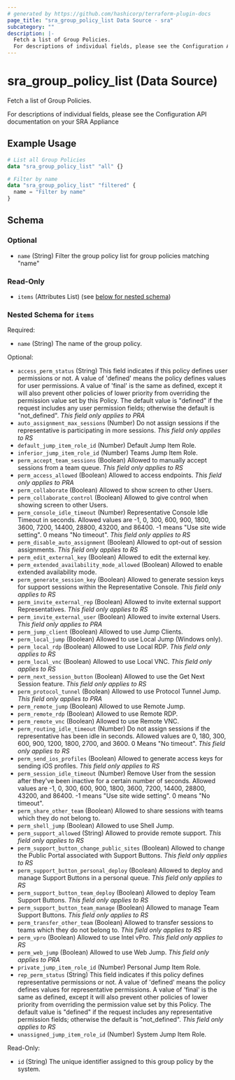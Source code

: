 ```yaml
---
# generated by https://github.com/hashicorp/terraform-plugin-docs
page_title: "sra_group_policy_list Data Source - sra"
subcategory: ""
description: |-
  Fetch a list of Group Policies.
  For descriptions of individual fields, please see the Configuration API documentation on your SRA Appliance
---
```


# sra_group_policy_list (Data Source)

Fetch a list of Group Policies.

For descriptions of individual fields, please see the Configuration API documentation on your SRA Appliance

## Example Usage

```terraform
# List all Group Policies
data "sra_group_policy_list" "all" {}

# Filter by name
data "sra_group_policy_list" "filtered" {
  name = "Filter by name"
}
```

<!-- schema generated by tfplugindocs -->
## Schema

### Optional

- `name` (String) Filter the group policy list for group policies matching "name"

### Read-Only

- `items` (Attributes List) (see [below for nested schema](#nestedatt--items))

<a id="nestedatt--items"></a>
### Nested Schema for `items`

Required:

- `name` (String) The name of the group policy.

Optional:

- `access_perm_status` (String) This field indicates if this policy defines user permissions or not. A value of 'defined' means the policy defines values for user permissions. A value of 'final' is the same as defined, except it will also prevent other policies of lower priority from overriding the permission value set by this Policy. The default value is "defined" if the request includes any user permission fields; otherwise the default is "not_defined". _This field only applies to PRA_
- `auto_assignment_max_sessions` (Number) Do not assign sessions if the representative is participating in more sessions. _This field only applies to RS_
- `default_jump_item_role_id` (Number) Default Jump Item Role.
- `inferior_jump_item_role_id` (Number) Teams Jump Item Role.
- `perm_accept_team_sessions` (Boolean) Allowed to manually accept sessions from a team queue. _This field only applies to RS_
- `perm_access_allowed` (Boolean) Allowed to access endpoints. _This field only applies to PRA_
- `perm_collaborate` (Boolean) Allowed to show screen to other Users.
- `perm_collaborate_control` (Boolean) Allowed to give control when showing screen to other Users.
- `perm_console_idle_timeout` (Number) Representative Console Idle Timeout in seconds. Allowed values are -1, 0, 300, 600, 900, 1800, 3600, 7200, 14400, 28800, 43200, and 86400. -1 means "Use site wide setting". 0 means "No timeout". _This field only applies to RS_
- `perm_disable_auto_assignment` (Boolean) Allowed to opt-out of session assignments. _This field only applies to RS_
- `perm_edit_external_key` (Boolean) Allowed to edit the external key.
- `perm_extended_availability_mode_allowed` (Boolean) Allowed to enable extended availability mode.
- `perm_generate_session_key` (Boolean) Allowed to generate session keys for support sessions within the Representative Console. _This field only applies to RS_
- `perm_invite_external_rep` (Boolean) Allowed to invite external support Representatives. _This field only applies to RS_
- `perm_invite_external_user` (Boolean) Allowed to invite external Users. _This field only applies to PRA_
- `perm_jump_client` (Boolean) Allowed to use Jump Clients.
- `perm_local_jump` (Boolean) Allowed to use Local Jump (Windows only).
- `perm_local_rdp` (Boolean) Allowed to use Local RDP. _This field only applies to RS_
- `perm_local_vnc` (Boolean) Allowed to use Local VNC. _This field only applies to RS_
- `perm_next_session_button` (Boolean) Allowed to use the Get Next Session feature. _This field only applies to RS_
- `perm_protocol_tunnel` (Boolean) Allowed to use Protocol Tunnel Jump. _This field only applies to PRA_
- `perm_remote_jump` (Boolean) Allowed to use Remote Jump.
- `perm_remote_rdp` (Boolean) Allowed to use Remote RDP.
- `perm_remote_vnc` (Boolean) Allowed to use Remote VNC.
- `perm_routing_idle_timeout` (Number) Do not assign sessions if the representative has been idle in seconds. Allowed values are 0, 180, 300, 600, 900, 1200, 1800, 2700, and 3600. 0 Means "No timeout". _This field only applies to RS_
- `perm_send_ios_profiles` (Boolean) Allowed to generate access keys for sending iOS profiles. _This field only applies to RS_
- `perm_session_idle_timeout` (Number) Remove User from the session after they've been inactive for a certain number of seconds. Allowed values are -1, 0, 300, 600, 900, 1800, 3600, 7200, 14400, 28800, 43200, and 86400. -1 means "Use site wide setting". 0 means "No timeout".
- `perm_share_other_team` (Boolean) Allowed to share sessions with teams which they do not belong to.
- `perm_shell_jump` (Boolean) Allowed to use Shell Jump.
- `perm_support_allowed` (String) Allowed to provide remote support. _This field only applies to RS_
- `perm_support_button_change_public_sites` (Boolean) Allowed to change the Public Portal associated with Support Buttons. _This field only applies to RS_
- `perm_support_button_personal_deploy` (Boolean) Allowed to deploy and manage Support Buttons in a personal queue. _This field only applies to RS_
- `perm_support_button_team_deploy` (Boolean) Allowed to deploy Team Support Buttons. _This field only applies to RS_
- `perm_support_button_team_manage` (Boolean) Allowed to manage Team Support Buttons. _This field only applies to RS_
- `perm_transfer_other_team` (Boolean) Allowed to transfer sessions to teams which they do not belong to. _This field only applies to RS_
- `perm_vpro` (Boolean) Allowed to use Intel vPro. _This field only applies to RS_
- `perm_web_jump` (Boolean) Allowed to use Web Jump. _This field only applies to PRA_
- `private_jump_item_role_id` (Number) Personal Jump Item Role.
- `rep_perm_status` (String) This field indicates if this policy defines representative permissions or not. A value of 'defined' means the policy defines values for representative permissions. A value of 'final' is the same as defined, except it will also prevent other policies of lower priority from overriding the permission value set by this Policy. The default value is "defined" if the request includes any representative permission fields; otherwise the default is "not_defined". _This field only applies to RS_
- `unassigned_jump_item_role_id` (Number) System Jump Item Role.

Read-Only:

- `id` (String) The unique identifier assigned to this group policy by the system.


